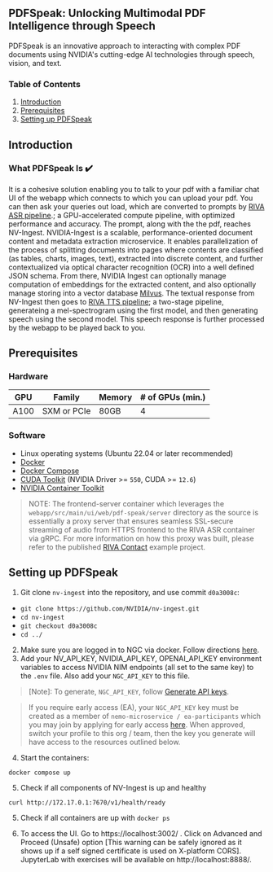 <!--
SPDX-FileCopyrightText: Copyright (c) 2024, NVIDIA CORPORATION & AFFILIATES.
All rights reserved.
SPDX-License-Identifier: Apache-2.0
-->


## PDFSpeak: Unlocking Multimodal PDF Intelligence through Speech 

PDFSpeak is an innovative approach to interacting with complex PDF documents using NVIDIA's cutting-edge AI technologies through speech, vision, and text.

### Table of Contents
1. [Introduction](#introduction)
2. [Prerequisites](#prerequisites)
3. [Setting up PDFSpeak](#Setting-up-PDFSpeak)

## Introduction

### What PDFSpeak Is ✔️

It is a cohesive solution enabling you to talk to your pdf with a familiar chat UI of the webapp which connects to which you can upload your pdf. You can then ask your queries out load, which are converted to prompts by [RIVA ASR pipeline](https://docs.nvidia.com/deeplearning/riva/user-guide/docs/asr/asr-overview.html).; a GPU-accelerated compute pipeline, with optimized performance and accuracy. The prompt, along with the the pdf, reaches NV-Ingest. 
NVIDIA-Ingest is a scalable, performance-oriented document content and metadata extraction microservice. It enables parallelization of the process of splitting documents into pages where contents are classified (as tables, charts, images, text), extracted into discrete content, and further contextualized via optical character recognition (OCR) into a well defined JSON schema. From there, NVIDIA Ingest can optionally manage computation of embeddings for the extracted content, and also optionally manage storing into a vector database [Milvus](https://milvus.io/).
The textual response from NV-Ingest then goes to [RIVA TTS pipeline](https://docs.nvidia.com/deeplearning/riva/user-guide/docs/asr/asr-overview.html); a two-stage pipeline,  generateing a mel-spectrogram using the first model, and then generating speech using the second model. This speech response is further processed by the webapp to be played back to you.

## Prerequisites

### Hardware

| GPU | Family | Memory | # of GPUs (min.) |
| ------ | ------ | ------ | ------ |
| A100 | SXM or PCIe | 80GB | 4 |

### Software

- Linux operating systems (Ubuntu 22.04 or later recommended)
- [Docker](https://docs.docker.com/engine/install/)
- [Docker Compose](https://docs.docker.com/compose/install/)
- [CUDA Toolkit](https://developer.nvidia.com/cuda-downloads) (NVIDIA Driver >= `550`, CUDA >= `12.6`)
- [NVIDIA Container Toolkit](https://docs.nvidia.com/datacenter/cloud-native/container-toolkit/latest/install-guide.html)

> NOTE: The frontend-server container which leverages the `webapp/src/main/ui/web/pdf-speak/server` directory as the source is essentially a proxy server that ensures seamless SSL-secure streaming of audio from HTTPS frontend to the RIVA ASR container via gRPC. For more information on how this proxy was built, please refer to the published [RIVA Contact](https://github.com/nvidia-riva/sample-apps/tree/main/riva-contact) example project. 

## Setting up PDFSpeak
1. Git clone `nv-ingest` into the repository, and use commit `d0a3008c`:
- `git clone https://github.com/NVIDIA/nv-ingest.git`
- `cd nv-ingest`
- `git checkout d0a3008c`
- `cd ../`
2. Make sure you are logged in to NGC via docker. Follow directions [here](https://docs.nvidia.com/launchpad/ai/base-command-coe/latest/bc-coe-docker-basics-step-02.html#logging-in-to-ngc-on-a-workstation).
3. Add your NV_API_KEY, NVIDIA_API_KEY, OPENAI_API_KEY environment variables to access NVIDIA NIM endpoints (all set to the same key) to the `.env` file. Also add your `NGC_API_KEY` to this file.
> [Note]: To generate, `NGC_API_KEY`, follow [Generate API keys](docs/docs/user-guide/developer-guide/ngc-api-key.md).

> If you require early access (EA), your `NGC_API_KEY` key must be created as a member of `nemo-microservice / ea-participants` which you may join by applying for early access [here](https://developer.nvidia.com/nemo-microservices-early-access/join). When approved, switch your profile to this org / team, then the key you generate will have access to the resources outlined below.

4. Start the containers:

`docker compose up`

5. Check if all components of NV-Ingest is up and healthy

`curl http://172.17.0.1:7670/v1/health/ready` 

5. Check if all containers are up with `docker ps`

6. To access the UI. Go to https://localhost:3002/ . Click on Advanced and Proceed (Unsafe) option [This warning can be safely ignored as it shows up if a self signed certificate is used on X-platform CORS]. JupyterLab with exercises will be available on http://localhost:8888/.